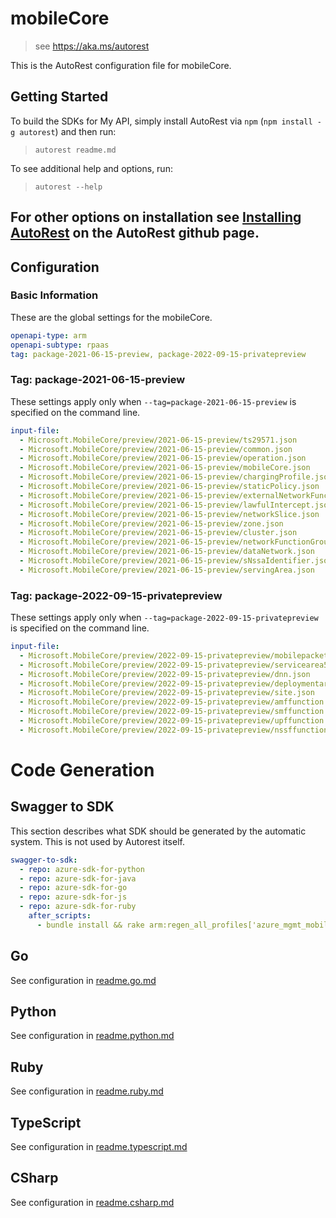 # mobileCore

> see https://aka.ms/autorest

This is the AutoRest configuration file for mobileCore.

## Getting Started

To build the SDKs for My API, simply install AutoRest via `npm` (`npm install -g autorest`) and then run:

> `autorest readme.md`

To see additional help and options, run:

> `autorest --help`

For other options on installation see [Installing AutoRest](https://aka.ms/autorest/install) on the AutoRest github page.
---


## Configuration

### Basic Information

These are the global settings for the mobileCore.

```yaml
openapi-type: arm
openapi-subtype: rpaas
tag: package-2021-06-15-preview, package-2022-09-15-privatepreview
```

### Tag: package-2021-06-15-preview

These settings apply only when `--tag=package-2021-06-15-preview` is specified on the command line.

```yaml $(tag) == 'package-2021-06-15-preview'
input-file:
  - Microsoft.MobileCore/preview/2021-06-15-preview/ts29571.json
  - Microsoft.MobileCore/preview/2021-06-15-preview/common.json
  - Microsoft.MobileCore/preview/2021-06-15-preview/operation.json
  - Microsoft.MobileCore/preview/2021-06-15-preview/mobileCore.json
  - Microsoft.MobileCore/preview/2021-06-15-preview/chargingProfile.json
  - Microsoft.MobileCore/preview/2021-06-15-preview/staticPolicy.json
  - Microsoft.MobileCore/preview/2021-06-15-preview/externalNetworkFunction.json
  - Microsoft.MobileCore/preview/2021-06-15-preview/lawfulIntercept.json
  - Microsoft.MobileCore/preview/2021-06-15-preview/networkSlice.json
  - Microsoft.MobileCore/preview/2021-06-15-preview/zone.json
  - Microsoft.MobileCore/preview/2021-06-15-preview/cluster.json
  - Microsoft.MobileCore/preview/2021-06-15-preview/networkFunctionGroup.json
  - Microsoft.MobileCore/preview/2021-06-15-preview/dataNetwork.json
  - Microsoft.MobileCore/preview/2021-06-15-preview/sNssaIdentifier.json
  - Microsoft.MobileCore/preview/2021-06-15-preview/servingArea.json
```

### Tag: package-2022-09-15-privatepreview

These settings apply only when `--tag=package-2022-09-15-privatepreview` is specified on the command line.

```yaml $(tag) == 'package-2022-09-15-privatepreview'
input-file:
  - Microsoft.MobileCore/preview/2022-09-15-privatepreview/mobilepacketcore.json
  - Microsoft.MobileCore/preview/2022-09-15-privatepreview/servicearea5g.json
  - Microsoft.MobileCore/preview/2022-09-15-privatepreview/dnn.json
  - Microsoft.MobileCore/preview/2022-09-15-privatepreview/deploymentarea.json
  - Microsoft.MobileCore/preview/2022-09-15-privatepreview/site.json
  - Microsoft.MobileCore/preview/2022-09-15-privatepreview/amffunction.json
  - Microsoft.MobileCore/preview/2022-09-15-privatepreview/smffunction.json
  - Microsoft.MobileCore/preview/2022-09-15-privatepreview/upffunction.json
  - Microsoft.MobileCore/preview/2022-09-15-privatepreview/nssffunction.json
```


# Code Generation

## Swagger to SDK

This section describes what SDK should be generated by the automatic system.
This is not used by Autorest itself.

```yaml $(swagger-to-sdk)
swagger-to-sdk:
  - repo: azure-sdk-for-python
  - repo: azure-sdk-for-java
  - repo: azure-sdk-for-go
  - repo: azure-sdk-for-js
  - repo: azure-sdk-for-ruby
    after_scripts:
      - bundle install && rake arm:regen_all_profiles['azure_mgmt_mobileCore']
```

## Go

See configuration in [readme.go.md](./readme.go.md)

## Python

See configuration in [readme.python.md](./readme.python.md)

## Ruby

See configuration in [readme.ruby.md](./readme.ruby.md)

## TypeScript

See configuration in [readme.typescript.md](./readme.typescript.md)

## CSharp

See configuration in [readme.csharp.md](./readme.csharp.md)

